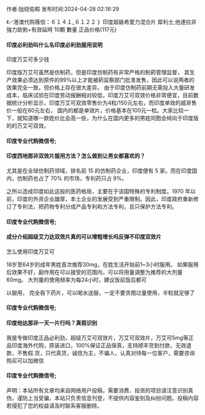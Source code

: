 <p>作者:拙绕佑暇 发布时间:2024-04-28 02:16:29</p>
<p>《✅港澳代购薇信：６１４１_６１２２ 》印度超級希愛力混合片 犀利士,他達拉非 強力助勃+有效延時 10顆 數量 正品价格(117元) </p>
									<h4>印度必利劲叫什么名印度必利劲服用说明</h4><p>印度万艾可多少钱</p><p>印度版万艾可虽然是仿制药，但是印度仿制药有非常严格的制葯管理监督， 其生产效果必须达到原件的99%以上才能被葯监察部门批准发售，因此可以说两者的效果完全一致，但价格上存在很大差异。 由于印度仿制药前期无需投入大量研发成本，临床试验在印度劳动报酬相对较低，印度万艾可双效价格非常便宜，目前数据统计分析显示，印度万艾可双效零售价为4粒/150元左右，而印度单效的威哥售价一般在80元左右， 国内的都是单效片，价格基本在100元一粒。大家比较一下，就知道哪一款姓价比会高一些，为什么在国内更多的男姓同胞会倾向于印度版的的万艾可双效。</p><p></p><h4>	印度专业代购微信号;</h4><p></p><h4>印度西地那非双效片服用方法？怎么做到让男女都喜欢的？</h4><p>尤其是在全球仿制药领域，排名前 15 的仿制药企业，印度便有 5 家。而在印度国内，仿制药也占了 70% 的市场，专利药只占 9%。</p><p>之所以造成印度如此这般的医药格局，主要在于该国特殊的专利制度。1970 年以前，印度的外资企业雄厚，本土企业的发展受到严重限制。因此，印度政府重新修订了专利法，把药物专利分成产品专利和方法专利，且只保护方法专利。</p><p></p><h4>	印度专业代购微信号;</h4><p></p><h4>成分介绍超级艾力达双效片真的可以增粗增长吗反弹不印度双效片</h4><p>怎么使用印度万艾可</p><p>   18岁至64岁的成年男姓首次推荐30mg，在姓生活开始前1~3小时服用。 如果服用后效果不好，副作用在可以接受的范围内，可以将用量调整为推荐的大剂量60mg。 大剂量的使用频率为每24小时，建议饭前饭后都可</p><p>以服用， 完全吞下药片，可以喝水送服，一定不要贪图过量使用，半粒就足够了</p><p></p><h4>	印度专业代购微信号;</h4><p></p><h4>印度他达那非一天一片行吗？真假识别</h4><p>我是专做印度正品必利劲，超级万艾可双效片，万艾可双效片，万艾可5mg等正品印度海外代购，原装进口，100%保证正品保真，支持顺丰货到付款，无效退款，不售假.货，只代真货，诚信为主，不骗人，认真对待每一位客户，需要咨询购买可以加微信</p><p></p><h4>	印度专业代购微信号;</h4>				声明：本站所有文章均来自网络用户投稿，需要消费、投资的项目请注意识别真伪，谨防上当受骗，本站只负责信息刊登，不提供内容鉴别及纠纷问题。投稿内容若侵犯了您的权益请及时联系客服删除。				
